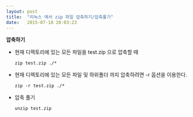 ```yaml
---
layout: post
title:  "리눅스 에서 zip 파일 압축하기/압축풀기"
date:   2015-07-10 20:03:23
---
```



**압축하기**
<br>

- 현재 디렉토리에 있는 모든 파일을 test.zip 으로 압축할 때

    `zip test.zip ./*` <br>    

- 현재 디렉토리에 있는 모든 파일 및 하위폴더 까지 압축하려면 -r 옵션을 이용한다.

    `zip -r test.zip ./*`<br>

- 압축 풀기

    `unzip test.zip`
    

